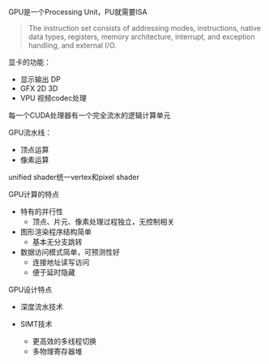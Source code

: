 GPU是一个Processing Unit，PU就需要ISA

>The instruction set consists of addressing modes, instructions, native data types, registers, memory architecture, interrupt, and exception handling, and external I/O.

显卡的功能：

- 显示输出 DP
- GFX 2D 3D
- VPU 视频codec处理

每一个CUDA处理器有一个完全流水的逻辑计算单元

GPU流水线：

- 顶点运算
- 像素运算

unified shader统一vertex和pixel shader



GPU计算的特点

- 特有的并行性
  - 顶点、片元、像素处理过程独立，无控制相关
- 图形渲染程序结构简单
  - 基本无分支跳转
- 数据访问模式简单，可预测性好
  - 连接地址读写访问
  - 便于延时隐藏

GPU设计特点

- 深度流水技术

- SIMT技术
  - 更高效的多线程切换
  - 多物理寄存器堆